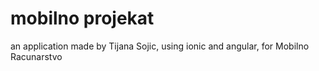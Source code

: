 # mobilno projekat
 an application made by Tijana Sojic, using ionic and angular, for Mobilno Racunarstvo
